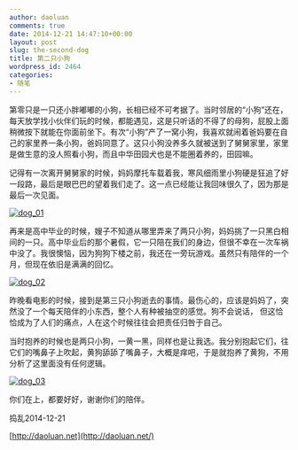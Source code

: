 ```yaml
---
author: daoluan
comments: true
date: 2014-12-21 14:47:10+00:00
layout: post
slug: the-second-dog
title: 第二只小狗
wordpress_id: 2464
categories:
- 随笔
---
```




第零只是一只还小胖嘟嘟的小狗，长相已经不可考据了。当时邻居的“小狗”还在，每天放学找小伙伴们玩的时候，都能遇见，这是只听话的不得了的母狗，屁股上面稍微按下就能在你面前坐下。有次“小狗”产了一窝小狗，我喜欢就闹着爸妈要在自己的家里养一条小狗，爸妈同意了。这只小狗没养多久就被送到了舅舅家里，家里是做生意的没人照看小狗，而且中华田园犬也是不能圈着养的，田园嘛。

记得有一次离开舅舅家的时候，妈妈摩托车载着我，寒风细雨里小狗硬是狂追了好一段路，最后是眼巴巴的望着我们走了。这一点已经能让我回味很久了，因为那是最后一次见面。

[![dog_01](http://md.daoluan.net/blog/images/2014/12/dog_01.png)](http://md.daoluan.net/blog/images/2014/12/dog_01.png)

再来是高中毕业的时候，嫂子不知道从哪里弄来了两只小狗，妈妈挑了一只黑白相间的一只。高中毕业后的那个暑假，它一只陪在我们的身边，但很不幸在一次车祸中没了。我很懊恼，因为狗狗下楼之前，我还在一旁玩游戏。虽然只有陪伴的一个月，但现在依旧是满满的回忆。

[![dog_02](http://md.daoluan.net/blog/images/2014/12/dog_02.jpg)](http://md.daoluan.net/blog/images/2014/12/dog_02.jpg)

昨晚看电影的时候，接到是第三只小狗逝去的事情。最伤心的，应该是妈妈了，突然没了一个每天陪伴的小东西，整个人有种被抽空的感觉。狗不会说话， 但这恰恰成为了人们的痛点，人在这个时候往往会把责任归咎于自己。

当时抱养的时候也是两只小狗，一黄一黑，同样也是让我选。我分别抱起它们，往它们的嘴鼻子上吹起，黄狗舔舔了嘴鼻子，大概是痒吧，于是就抱养了黄狗，不用分析了这里面没有任何逻辑。

[![dog_03](http://md.daoluan.net/blog/images/2014/12/dog_03.png)](http://md.daoluan.net/blog/images/2014/12/dog_03.png)

你们在上，都要好好，谢谢你们的陪伴。



捣乱2014-12-21

[http://daoluan.net](http://daoluan.net/)


